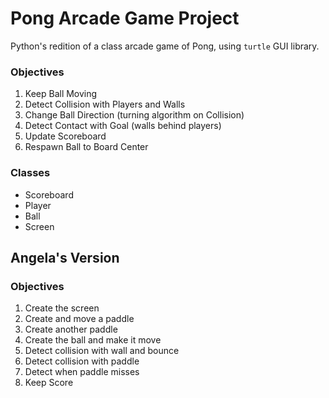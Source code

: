 # Pong Arcade Game Project
Python's redition of a class arcade game of Pong, using `turtle` GUI library.

### Objectives
1. Keep Ball Moving
2. Detect Collision with Players and Walls
3. Change Ball Direction (turning algorithm on Collision)
4. Detect Contact with Goal (walls behind players)
5. Update Scoreboard
6. Respawn Ball to Board Center

### Classes
- Scoreboard
- Player
- Ball
- Screen

## Angela's Version
### Objectives

1. Create the screen
2. Create and move a paddle
3. Create another paddle
4. Create the ball and make it move
5. Detect collision with wall and bounce
6. Detect collision with paddle
7. Detect when paddle misses
8. Keep Score